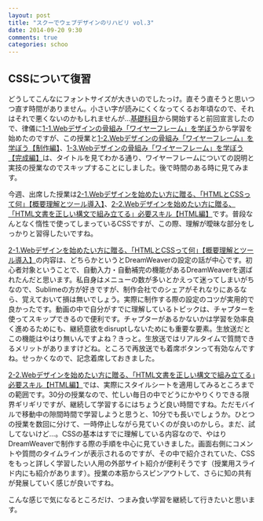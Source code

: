 ```yaml
---
layout: post
title: "スクーでウェブデザインのリハビリ vol.3"
date: 2014-09-20 9:30
comments: true
categories: schoo
---
```

## CSSについて復習
どうしてこんなにフォントサイズが大きいのでしたっけ。直そう直そうと思いつつ直す時間がありません。小さい字が読みにくくなってくるお年頃なので、それはそれで悪くないのかもしれませんが…[基礎科目](https://schoo.jp/design)から開始すると前回宣言したので、律儀に[1-1.Webデザインの骨組み「ワイヤーフレーム」を学ぼう](http://schoo.jp/class/689)から学習を始めたのですが、この授業と[1-2.Webデザインの骨組み「ワイヤーフレーム」を学ぼう【制作編】](http://schoo.jp/class/716)、[1-3.Webデザインの骨組み「ワイヤーフレーム」を学ぼう【完成編】](http://schoo.jp/class/717)は、タイトルを見てわかる通り、ワイヤーフレームについての説明と実技の授業なのでスキップすることにしました。後で時間のある時に見てみます。  
  
今週、出席した授業は[2-1.Webデザインを始めたい方に贈る、「HTMLとCSSって何」【概要理解とツール導入】](http://schoo.jp/class/775)、[2-2.Webデザインを始めたい方に贈る、「HTML文書を正しい構文で組み立てる」必要スキル【HTML編】](http://schoo.jp/class/776)です。普段なんとなく惰性で使ってしまっているCSSですが、この際、理解が曖昧な部分をしっかりと習得したいですね。  
  
[2-1.Webデザインを始めたい方に贈る、「HTMLとCSSって何」【概要理解とツール導入】](http://schoo.jp/class/775)の内容は、どちらかというとDreamWeaverの設定の話が中心です。初心者対象ということで、自動入力・自動補完の機能があるDreamWeaverを選ばれたんだと思います。私自身はメニューの数が多いとかえって迷ってしまいがちなので、Sublimeの方が好きですが、制作会社でのシェアがそれなりにあるなら、覚えておいて損は無いでしょう。実際に制作する際の設定のコツが実用的で良かったです。動画の中で自分がすでに理解しているトピックは、チャプターを使ってスキップできるので便利です。チャプターがあるかないかは学習を効率良く進めるためにも、継続意欲をdisruptしないためにも重要な要素。生放送だとこの機能はやはり無いんですよね？きっと。生放送ではリアルタイムで質問できるメリットがありますけどね。ところで再放送でも着席ボタンって有効なんですね。せっかくなので、記念着席しておきました。  
  
[2-2.Webデザインを始めたい方に贈る、「HTML文書を正しい構文で組み立てる」必要スキル【HTML編】](http://schoo.jp/class/776)では、実際にスタイルシートを適用してみるところまでの範囲です。30分の授業なので、忙しい毎日の中でどうにかやりくりできる限界ギリギリですが、継続して学習するにはちょうど良い時間ですね。ただモバイルで移動中の隙間時間で学習しようと思うと、10分でも長いでしょうか。ひとつの授業を数回に分けて、一時停止しながら見ていくのが良いのかしら。まだ、試してないけど…。CSSの基本はすでに理解している内容なので、やはりDreamWeaverで制作する際の手順を中心に見ていきました。画面右側にコメントや質問のタイムラインが表示されるのですが、その中で紹介されていた、CSSをもっと詳しく学習したい人用の外部サイト紹介が便利そうです（授業用スライド内にも紹介があります）。授業の本筋からスピンアウトして、さらに知の共有が発展していく感じが良いですね。  
  
こんな感じで気になるところだけ、つまみ食い学習を継続して行きたいと思います。  